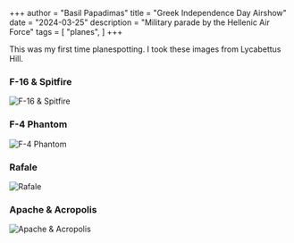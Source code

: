 +++
author = "Basil Papadimas"
title = "Greek Independence Day Airshow"
date = "2024-03-25"
description = "Military parade by the Hellenic Air Force"
tags = [
    "planes",
]
+++

This was my first time planespotting. I took these images from Lycabettus Hill.

### F-16 & Spitfire
![F-16 & Spitfire](/images/0325/f16&spitfire.jpeg "F-16 & Spitfire")

### F-4 Phantom
![F-4 Phantom](/images/0325/phantom.jpeg "F-4 Phantom")

### Rafale
![Rafale](/images/0325/rafale.jpeg "Rafale")

### Apache & Acropolis
![Apache & Acropolis](/images/0325/apache.jpeg "Apache & Acropolis")